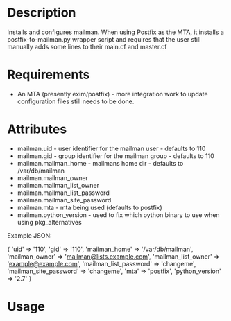 Description
===========

Installs and configures mailman.  When using Postfix as the MTA, it installs
a postfix-to-mailman.py wrapper script and requires that the user still
manually adds some lines to their main.cf and master.cf

Requirements
============

 * An MTA (presently exim/postfix) - more integration work to update
   configuration files still needs to be done.

Attributes
==========

 * mailman.uid - user identifier for the mailman user - defaults to 110
 * mailman.gid - group identifier for the mailman group - defaults to 110
 * mailman.mailman_home - mailmans home dir - defaults to /var/db/mailman
 * mailman.mailman_owner
 * mailman.mailman_list_owner
 * mailman.mailman_list_password
 * mailman.mailman_site_password
 * mailman.mta - mta being used (defaults to postfix)
 * mailman.python_version - used to fix which python binary to use when using pkg_alternatives

Example JSON:

  {
    'uid' => '110',
    'gid' => '110',
    'mailman_home' => '/var/db/mailman',
    'mailman_owner' => 'mailman@lists.example.com',
    'mailman_list_owner' => 'example@example.com',
    'mailman_list_password' => 'changeme',
    'mailman_site_password' => 'changeme',
    'mta' => 'postfix',
    'python_version' => '2.7'
  }

Usage
=====

